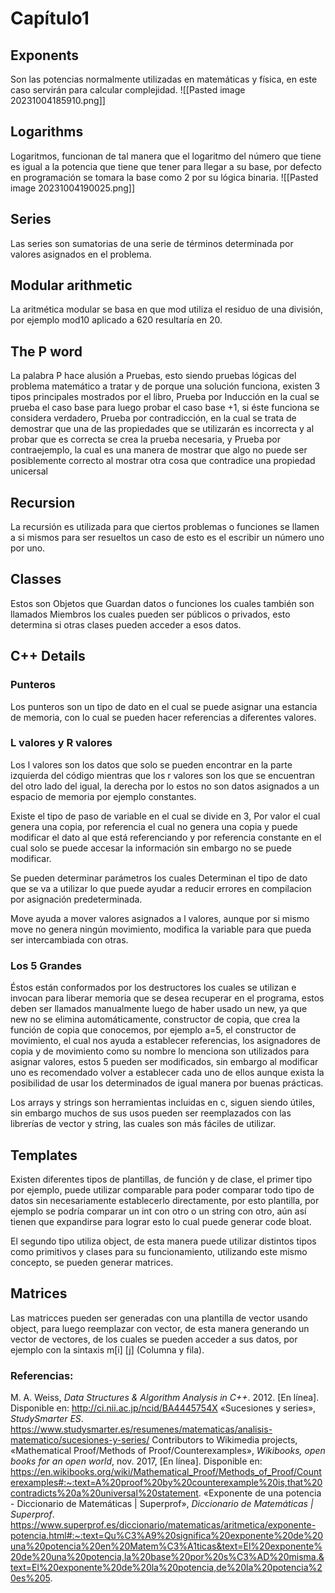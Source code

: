 
# Capítulo1 
## Exponents
Son las potencias normalmente utilizadas en matemáticas y física, en este caso servirán para calcular complejidad.
![[Pasted image 20231004185910.png]]
## Logarithms
Logaritmos, funcionan de tal manera que el logaritmo del número que tiene es igual a la potencia que tiene que tener para llegar a su base, por defecto en programación se tomara la base como 2 por su lógica binaria.
![[Pasted image 20231004190025.png]]
## Series
Las series son sumatorias de una serie de términos determinada por valores asignados en el problema.
## Modular arithmetic
La aritmética modular se basa en que mod utiliza el residuo de una división, por ejemplo mod10 aplicado a 620 resultaría en 20.
## The P word
La palabra P hace alusión a Pruebas, esto siendo pruebas lógicas del problema matemático a tratar y de porque una solución funciona, existen 3 tipos principales mostrados por el libro, Prueba por Inducción en la cual se prueba el caso base para luego probar el caso base +1, si éste funciona se considera verdadero,  Prueba por contradicción, en la cual se trata de demostrar que una de las propiedades que se utilizarán es incorrecta y al probar que es correcta se crea la prueba necesaria,  y Prueba por contraejemplo, la cual es una manera de mostrar que algo no puede ser posiblemente correcto al mostrar otra cosa que contradice una propiedad unicersal
## Recursion
La recursión es utilizada para que ciertos problemas o funciones se llamen a si mismos para ser resueltos un caso de esto es el escribir un número uno por uno.
## Classes
Estos son Objetos que Guardan datos o funciones los cuales también son llamados Miembros los cuales pueden ser públicos o privados, esto determina si otras clases pueden acceder a esos datos.
## C++ Details
### Punteros

Los punteros son un tipo de dato en el cual se puede asignar una estancia de memoria, con lo cual se pueden hacer referencias a diferentes valores.

### L valores y R valores
Los l valores son los datos que solo se pueden encontrar en la parte izquierda del código mientras que los r valores son los que se encuentran del otro lado del igual, la derecha por lo estos no son datos asignados a un espacio de memoria por ejemplo constantes.

Existe el tipo de paso de variable en el cual se divide en 3, Por valor el cual genera una copia, por referencia el cual no genera una copia y puede modificar el dato al que está referenciando y por referencia constante en el cual solo se puede accesar la información sin embargo no se puede modificar.

Se pueden determinar parámetros los cuales Determinan el tipo de dato que se va a utilizar lo que puede ayudar a reducir errores en compilacion por asignación predeterminada.

Move ayuda a mover valores asignados a l valores, aunque por si mismo move no genera ningún movimiento, modifica la variable para que pueda ser intercambiada con otras.

### Los 5 Grandes

Éstos están conformados por los destructores los cuales se utilizan e invocan para liberar memoria que se desea recuperar en el programa, estos deben ser llamados manualmente luego de haber usado un new, ya que new no se elimina automáticamente, constructor de copia, que crea la función de copia que conocemos, por ejemplo a=5, el constructor de movimiento, el cual nos ayuda a establecer referencias, los asignadores de copia y de movimiento como su nombre lo menciona son utilizados para asignar valores, estos 5 pueden ser modificados, sin embargo al modificar uno es recomendado volver a establecer cada uno de ellos aunque exista la posibilidad de usar los determinados de igual manera por buenas prácticas.

Los arrays y strings son herramientas incluidas en c, siguen siendo útiles, sin embargo muchos de sus usos pueden ser reemplazados con las librerías de vector y string, las cuales son más fáciles de utilizar.


## Templates
Existen diferentes tipos de plantillas, de función y de clase, el primer tipo por ejemplo, puede utilizar comparable para poder comparar todo tipo de datos sin necesariamente establecerlo directamente, por esto plantilla, por ejemplo se podría comparar un int con otro o un string con otro, aún así tienen que expandirse para lograr esto lo cual puede generar code bloat.

El segundo tipo utiliza object, de esta manera puede utilizar distintos tipos como primitivos y clases para su funcionamiento, utilizando este mismo concepto, se pueden generar matrices.

## Matrices
Las matricces pueden ser generadas con una plantilla de vector usando object, para luego reemplazar con vector, de esta manera generando un vector de vectores, de los cuales se pueden acceder a sus datos, por ejemplo con la sintaxis m[i]  [j] (Columna y fila).  


### Referencias:
M. A. Weiss, _Data Structures & Algorithm Analysis in C++_. 2012. [En línea]. Disponible en: http://ci.nii.ac.jp/ncid/BA4445754X
«Sucesiones y series», _StudySmarter ES_. https://www.studysmarter.es/resumenes/matematicas/analisis-matematico/sucesiones-y-series/
Contributors to Wikimedia projects, «Mathematical Proof/Methods of Proof/Counterexamples», _Wikibooks, open books for an open world_, nov. 2017, [En línea]. Disponible en: https://en.wikibooks.org/wiki/Mathematical_Proof/Methods_of_Proof/Counterexamples#:~:text=A%20proof%20by%20counterexample%20is,that%20contradicts%20a%20universal%20statement.
«Exponente de una potencia - Diccionario de Matemáticas | Superprof», _Diccionario de Matemáticas | Superprof_. https://www.superprof.es/diccionario/matematicas/aritmetica/exponente-potencia.html#:~:text=Qu%C3%A9%20significa%20exponente%20de%20una%20potencia%20en%20Matem%C3%A1ticas&text=El%20exponente%20de%20una%20potencia,la%20base%20por%20s%C3%AD%20misma.&text=El%20exponente%20de%20la%20potencia,de%20la%20potencia%20es%205.